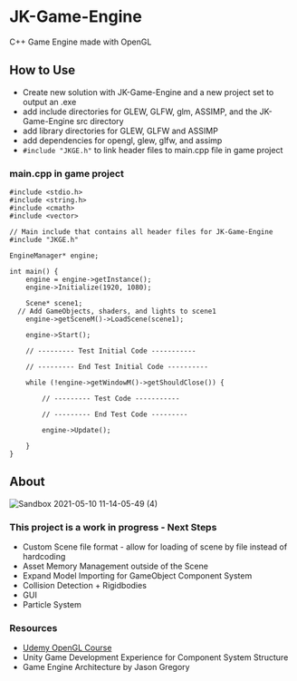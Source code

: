 # JK-Game-Engine
C++ Game Engine made with OpenGL
## How to Use
* Create new solution with JK-Game-Engine and a new project set to output an .exe
* add include directories for GLEW, GLFW, glm, ASSIMP, and the JK-Game-Engine src directory
* add library directories for GLEW, GLFW and ASSIMP
* add dependencies for opengl, glew, glfw, and assimp
* `#include "JKGE.h"` to link header files to main.cpp file in game project

### main.cpp in game project
```
#include <stdio.h>
#include <string.h>
#include <cmath>
#include <vector>

// Main include that contains all header files for JK-Game-Engine
#include "JKGE.h"

EngineManager* engine;

int main() {
	engine = engine->getInstance();
	engine->Initialize(1920, 1080);
	
	Scene* scene1;
  // Add GameObjects, shaders, and lights to scene1
	engine->getSceneM()->LoadScene(scene1);

	engine->Start();

	// --------- Test Initial Code -----------

	// --------- End Test Initial Code ----------

	while (!engine->getWindowM()->getShouldClose()) {

		// --------- Test Code -----------

		// --------- End Test Code ---------

		engine->Update();

	}
}
```


## About

![Sandbox 2021-05-10 11-14-05-49 (4)](https://user-images.githubusercontent.com/25457814/117694592-51741800-b18d-11eb-9d25-1a2e5a02c580.gif)
### This project is a work in progress - Next Steps
* Custom Scene file format - allow for loading of scene by file instead of hardcoding
* Asset Memory Management outside of the Scene
* Expand Model Importing for GameObject Component System
* Collision Detection + Rigidbodies
* GUI
* Particle System

### Resources
* [Udemy OpenGL Course](https://www.udemy.com/course/graphics-with-modern-opengl/)
* Unity Game Development Experience for Component System Structure
* Game Engine Architecture by Jason Gregory
